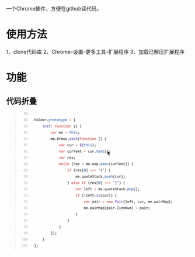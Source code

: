 一个Chrome插件，方便在github读代码。
# 使用方法
1、clone代码库
2、Chrome-设置-更多工具-扩展程序
3、加载已解压扩展程序
# 功能
## 代码折叠
![](./img/folder.gif)








